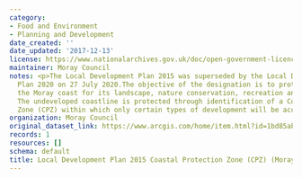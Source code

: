 ```yaml
---
category:
- Food and Environment
- Planning and Development
date_created: ''
date_updated: '2017-12-13'
license: https://www.nationalarchives.gov.uk/doc/open-government-licence/version/3/
maintainer: Moray Council
notes: <p>The Local Development Plan 2015 was superseded by the Local Development
  Plan 2020 on 27 July 2020.The objective of the designation is to protect and enhance
  the Moray coast for its landscape, nature conservation, recreation and tourism benefits.
  The undeveloped coastline is protected through identification of a Coastal Protection
  Zone (CPZ) within which only certain types of development will be acceptable.</p>
organization: Moray Council
original_dataset_link: https://www.arcgis.com/home/item.html?id=1bd85abb1ff749c691db2a7bcdf4aee4
records: 1
resources: []
schema: default
title: Local Development Plan 2015 Coastal Protection Zone (CPZ) (Moray)
---
```

